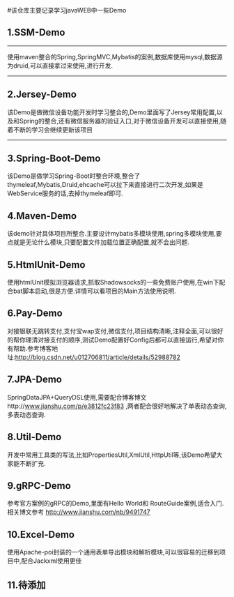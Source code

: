 ﻿#该仓库主要记录学习javaWEB中一些Demo

1.SSM-Demo
----------
----------
使用maven整合的Spring,SpringMVC,Mybatis的案例,数据库使用mysql,数据源为druid,可以直接拿过来使用,进行开发.


----------

2.Jersey-Demo
--------------
该Demo是做微信设备功能开发时学习整合的,Demo里面写了Jersey常用配置,以及和Spring的整合,还有微信服务器的验证入口,对于微信设备开发可以直接使用,随着不断的学习会继续更新该项目


----------

3.Spring-Boot-Demo
--------------
该Demo是做学习Spring-Boot时整合环境,整合了thymeleaf,Mybatis,Druid,ehcache可以拉下来直接进行二次开发,如果是WebService服务的话,去掉thymeleaf即可.

4.Maven-Demo
--------------
该demo针对具体项目所整合.主要设计mybatis多模块使用,spring多模块使用,要点就是无论什么模块,只要配置文件加载位置正确配置,就不会出问题.

5.HtmlUnit-Demo   
--------------
使用htmlUnit模拟浏览器请求,抓取Shadowsocks的一些免费账户使用,在win下配合bat脚本启动,很是方便.详情可以看项目的Main方法使用说明.


6.Pay-Demo
--------------
对接银联无跳转支付,支付宝wap支付,微信支付,项目结构清晰,注释全面,可以很好的帮你理清对接支付的顺序,测试Demo配置好Config后都可以直接运行,希望对你有帮助.参考博客地址:http://blog.csdn.net/u012706811/article/details/52988782

7.JPA-Demo
--------------
SpringDataJPA+QueryDSL使用,需要配合博客博文http://www.jianshu.com/p/e3812fc23f83 ,两者配合很好地解决了单表动态查询,多表动态查询.

8.Util-Demo
--------------
开发中常用工具类的写法,比如PropertiesUtil,XmlUtil,HttpUtil等,该Demo希望大家能不断扩充.

9.gRPC-Demo
--------------
参考官方案例的gRPC的Demo,里面有Hello World和 RouteGuide案例,适合入门.相关博文参考 http://www.jianshu.com/nb/9491747

10.Excel-Demo
--------------
使用Apache-poi封装的一个通用表单导出模块和解析模块,可以很容易的迁移到项目中,配合Jackxml使用更佳

11.待添加
--------------
